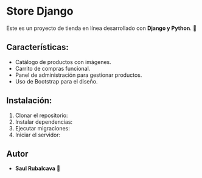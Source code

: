 # Store Django

Este es un proyecto de tienda en línea desarrollado con **Django y Python**. 🚀

## Características:
- Catálogo de productos con imágenes.
- Carrito de compras funcional.
- Panel de administración para gestionar productos.
- Uso de Bootstrap para el diseño.

## Instalación:
1. Clonar el repositorio:
2. Instalar dependencias:
3. Ejecutar migraciones:
4. Iniciar el servidor:

## Autor
- **Saul Rubalcava** 🎯
